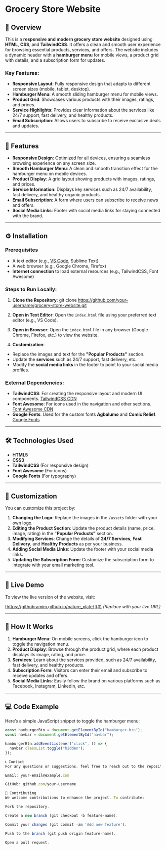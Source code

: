 # Grocery Store Website

## 📜 Overview

This is a **responsive and modern grocery store website** designed using **HTML**, **CSS**, and **TailwindCSS**. It offers a clean and smooth user experience for browsing essential products, services, and offers. The website includes a dynamic header with a **hamburger menu** for mobile views, a product grid with details, and a subscription form for updates.

### Key Features:
- **Responsive Layout**: Fully responsive design that adapts to different screen sizes (mobile, tablet, desktop).
- **Hamburger Menu**: A smooth sliding hamburger menu for mobile views.
- **Product Grid**: Showcases various products with their images, ratings, and prices.
- **Service Highlights**: Provides clear information about the services like 24/7 support, fast delivery, and healthy products.
- **Email Subscription**: Allows users to subscribe to receive exclusive deals and updates.

---

## 🎨 Features

- **Responsive Design**: Optimized for all devices, ensuring a seamless browsing experience on any screen size.
- **Smooth Hamburger Menu**: A clean and smooth transition effect for the hamburger menu on mobile devices.
- **Product Display**: A grid layout showing products with images, ratings, and prices.
- **Service Information**: Displays key services such as 24/7 availability, fast delivery, and healthy organic products.
- **Email Subscription**: A form where users can subscribe to receive news and offers.
- **Social Media Links**: Footer with social media links for staying connected with the brand.

---

## ⚙️ Installation

### Prerequisites
- A text editor (e.g., [VS Code](https://code.visualstudio.com/), Sublime Text)
- A web browser (e.g., Google Chrome, Firefox)
- **Internet connection** to load external resources (e.g., TailwindCSS, Font Awesome)

### Steps to Run Locally:

1. **Clone the Repository**:
    git clone https://github.com/your-username/grocery-store-website.git


2. **Open in Text Editor**:
Open the `index.html` file using your preferred text editor (e.g., VS Code).

3. **Open in Browser**:
Open the `index.html` file in any browser (Google Chrome, Firefox, etc.) to view the website.

4. **Customization**:
- Replace the images and text for the **"Popular Products"** section.
- Update the **services** such as 24/7 support, fast delivery, etc.
- Modify the **social media links** in the footer to point to your social media profiles.


### External Dependencies:

- **TailwindCSS**: For creating the responsive layout and modern UI components. [TailwindCSS CDN](https://cdn.jsdelivr.net/npm/@tailwindcss/browser@4)
- **Font Awesome**: For icons used in the navigation and other sections. [Font Awesome CDN](https://cdnjs.cloudflare.com/ajax/libs/font-awesome/6.7.2/css/all.min.css)
- **Google Fonts**: Used for the custom fonts **Agbalumo** and **Comic Relief**. [Google Fonts](https://fonts.googleapis.com/css2?family=Agbalumo&family=Comic+Relief:wght@400;700&display=swap)

---

## 🛠️ Technologies Used

- **HTML5**
- **CSS3**
- **TailwindCSS** (For responsive design)
- **Font Awesome** (For icons)
- **Google Fonts** (For typography)

---

## 🌟 Customization

You can customize this project by:

1. **Changing the Logo**: Replace the images in the `/assets` folder with your own logo.
2. **Editing the Product Section**: Update the product details (name, price, image, rating) in the **"Popular Products"** section.
3. **Modifying Services**: Change the details of **24/7 Services**, **Fast Delivery**, and **Healthy Products** as per your business.
4. **Adding Social Media Links**: Update the footer with your social media links.
5. **Updating the Subscription Form**: Customize the subscription form to integrate with your email marketing tool.

---

## 🚀 Live Demo

To view the live version of the website, visit:

[https://githubramim.github.io/nature_plate/](#) *(Replace with your live URL)*

---

## 📱 How It Works

1. **Hamburger Menu**: On mobile screens, click the hamburger icon to toggle the navigation menu.
2. **Product Display**: Browse through the product grid, where each product displays its image, rating, and price.
3. **Services**: Learn about the services provided, such as 24/7 availability, fast delivery, and healthy products.
4. **Subscription Form**: Visitors can enter their email and subscribe to receive updates and offers.
5. **Social Media Links**: Easily follow the brand on various platforms such as Facebook, Instagram, LinkedIn, etc.

---

## 💻 Code Example

Here’s a simple JavaScript snippet to toggle the hamburger menu:

```javascript
const hamburgerBtn = document.getElementById("hamburger-btn");
const navbar = document.getElementById("navbar");

hamburgerBtn.addEventListener("click", () => {
  navbar.classList.toggle("hidden");
});

📞 Contact
For any questions or suggestions, feel free to reach out to the repository owner:

Email: your-email@example.com

GitHub: github.com/your-username

🤝 Contributing
We welcome contributions to enhance the project. To contribute:

Fork the repository.

Create a new branch (git checkout -b feature-name).

Commit your changes (git commit -am 'Add new feature').

Push to the branch (git push origin feature-name).

Open a pull request.


